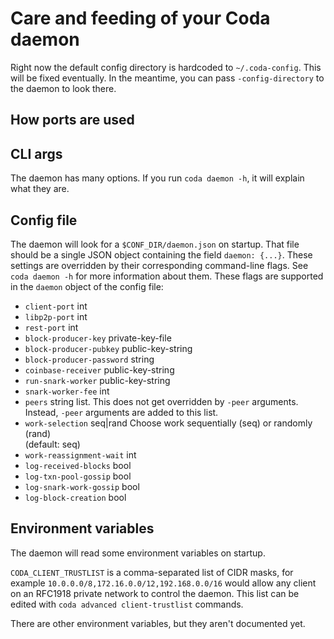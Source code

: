 # Care and feeding of your Coda daemon

Right now the default config directory is hardcoded to `~/.coda-config`.
This will be fixed eventually. In the meantime, you can pass `-config-directory`
to the daemon to look there.

## How ports are used

## CLI args

The daemon has many options. If you run `coda daemon -h`, it will explain what
they are.

## Config file

The daemon will look for a `$CONF_DIR/daemon.json` on startup. That file should
be a single JSON object containing the field `daemon: {...}`. These settings
are overridden by their corresponding command-line flags. See `coda daemon -h`
for more information about them.
These flags are supported in the `daemon` object of the config file:

- `client-port` int
- `libp2p-port` int
- `rest-port` int
- `block-producer-key` private-key-file
- `block-producer-pubkey` public-key-string
- `block-producer-password` string
- `coinbase-receiver` public-key-string
- `run-snark-worker` public-key-string
- `snark-worker-fee` int
- `peers` string list. This does not get overridden by `-peer` arguments.
  Instead, `-peer` arguments are added to this list.
- `work-selection` seq|rand Choose work sequentially (seq) or randomly (rand) \
            (default: seq)
- `work-reassignment-wait` int
- `log-received-blocks` bool
- `log-txn-pool-gossip` bool
- `log-snark-work-gossip` bool
- `log-block-creation` bool

## Environment variables

The daemon will read some environment variables on startup.

`CODA_CLIENT_TRUSTLIST` is a comma-separated list of CIDR masks, for example `10.0.0.0/8,172.16.0.0/12,192.168.0.0/16` would allow any client on an RFC1918 private network to control the daemon. This list can be edited with `coda advanced client-trustlist` commands.

There are other environment variables, but they aren't documented yet.
